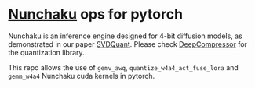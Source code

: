 # [Nunchaku](https://github.com/mit-han-lab/nunchaku) ops for pytorch

Nunchaku is an inference engine designed for 4-bit diffusion models, as demonstrated in our paper [SVDQuant](http://arxiv.org/abs/2411.05007). Please check [DeepCompressor](https://github.com/mit-han-lab/deepcompressor) for the quantization library.

This repo allows the use of `gemv_awq`, `quantize_w4a4_act_fuse_lora` and `gemm_w4a4` Nunchaku cuda kernels in pytorch.